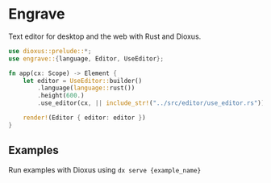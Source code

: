 # Engrave
Text editor for desktop and the web with Rust and Dioxus.

```rust
use dioxus::prelude::*;
use engrave::{language, Editor, UseEditor};

fn app(cx: Scope) -> Element {
    let editor = UseEditor::builder()
        .language(language::rust())
        .height(600.)
        .use_editor(cx, || include_str!("../src/editor/use_editor.rs"));

    render!(Editor { editor: editor })
}
```

## Examples
Run examples with Dioxus using `dx serve {example_name}`
